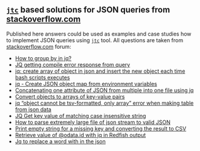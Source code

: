 ## [`jtc`](https://github.com/ldn-softdev/jtc) based solutions for JSON queries from [stackoverflow.com](https://stackoverflow.com/)

Published here answers could be used as examples and case studies how to implement JSON queries 
using [`jtc`](https://github.com/ldn-softdev/jtc) tool. All questions are taken from 
[stackoverflow.com](https://stackoverflow.com/questions/tagged/jq%2bor%2bjson%2bbash?tab=Newest)
forum:

- [How to group by in jq?](https://github.com/ldn-softdev/stackoverflow-json/blob/master/lib/How%20to%20group%20by%20in%20jq.md)
- [JQ getting compile error response from query](https://github.com/ldn-softdev/stackoverflow-json/blob/master/lib/JQ%20getting%20compile%20error%20response%20from%20query.md)
- [jq: create array of object in json and insert the new object each time bash scripts executes](https://github.com/ldn-softdev/stackoverflow-json/blob/master/lib/create%20array%20of%20object%20in%20json%20and%20insert%20the%20new%20object%20each%20time%20bash%20scripts%20executes.md)
- [jq - Create JSON object map from environment variables](https://github.com/ldn-softdev/stackoverflow-json/blob/master/lib/Create%20JSON%20object%20map%20from%20environment%20variables.md)
- [Concatenating one attribute of JSON from multiple into one file using jq](https://github.com/ldn-softdev/stackoverflow-json/blob/master/lib/Concatenating%20one%20attribute%20of%20JSON%20from%20multiple%20into%20one%20file.md)
- [Convert objects to arrays of key-value pairs](https://github.com/ldn-softdev/stackoverflow-json/blob/master/lib/Convert%20objects%20to%20arrays%20of%20key-value%20pairs.md)
- [jq “object cannot be tsv-formatted, only array” error when making table from json data](https://github.com/ldn-softdev/stackoverflow-json/blob/master/lib/reformat%20objects%20to%20be%20tsv-formatted%20making%20table%20from%20json%20data.md)
- [JQ Get key value of matching case insensitive string](https://github.com/ldn-softdev/stackoverflow-json/blob/master/lib/Get%20key%20value%20of%20matching%20case%20insensitive%20string.md)
- [How to parse extremely large file of json stream to valid JSON](https://github.com/ldn-softdev/stackoverflow-json/blob/master/lib/How%20to%20parse%20extremely%20large%20file%20of%20json%20stream%20to%20valid%20JSON.md)
- [Print empty string for a missing key and converting the result to CSV](https://github.com/ldn-softdev/stackoverflow-json/blob/master/lib/Print%20empty%20string%20for%20a%20missing%20key%20and%20converting%20the%20result%20to%20CSV.md)
- [Retrieve value of @odata.id with jq in Redfish output](https://github.com/ldn-softdev/stackoverflow-json/blob/master/lib/Retrieve%20value%20of%20odata-id%20with%20jq%20in%20Redfish%20output.md)
- [Jq to replace a word with in the json](https://github.com/ldn-softdev/stackoverflow-json/blob/master/lib/Jq%20to%20replace%20a%20word%20with%20in%20the%20json.md)
